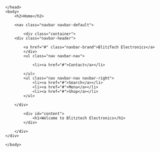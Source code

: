 <!DOCTYPE html>
<html>
    <head>
        <title>Blitztechelectronics</title>
        <link rel="stylesheet" type="text/css" href="http://maxcdn.bootstrapcdn.com/bootstrap/3.3.5/css/bootstrap.min.css">
        <link rel="stylesheet" type="text/css" href="app.css">


    </head>
    <body>
        <h2>Home</h2>

        <nav class="navbar navbar-default">
           
            <div class="container">
        <div class="navbar-header">

            <a href="#" class="navbar-brand">BlitzTech Electronics</a>
            </div>
            <ul class="nav navbar-nav">

                <li><a href="#">Contact</a></li>

            </ul>
            <ul class="nav navbar-nav navbar-right">
                <li><a href="#">Search</a></li>
                <li><a href="#">Menu</a></li>
                <li><a href="#">Shop</a></li>
            </ul>

        </div>

</nav>

<div class="container">
    <div class="row">
        <div class="col-lg-12">

            <div id="content">
                <h1>Welcome to Blitztech Electronics</h1>
            </div>

        </div>
    </div>
</div>
<script type="text/javascript" src="https://code.jquery.com/jquery-3.5.1.slim.min.js"></script>
<script type="text/javascript" src="https://stackpath.bootstrapcdn.com/bootstrap/5.0.0-alpha1/js/bootstrap.min.js"></script>


    </body>
</html>